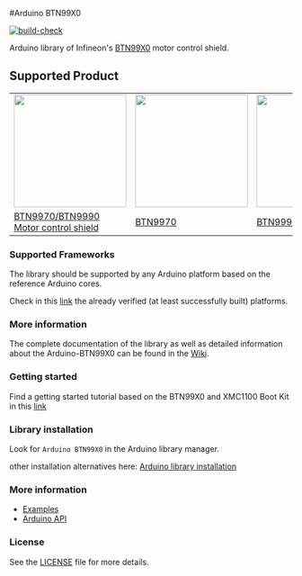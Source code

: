 #Arduino BTN99X0 

[![build-check](https://github.com/Infineon/arduino-BTN99X0/actions/workflows/build-check.yml/badge.svg?branch=master)](https://github.com/Infineon/arduino-BTN99X0/actions/workflows/build-check.yml)

Arduino library of Infineon's [BTN99X0]() motor control shield.

## Supported Product

<table>
    <tr>
        <td><img src="" width="200"></td>
        <td><img src="" width="200"></td>
        <td><img src="" width="200"></td>
    </tr>
    <tr>
        <td style="test-align : center"><a href="https://arduino-BTN99X0.readthedocs.io/en/latest/hw-platforms.html">BTN9970/BTN9990 Motor control shield</a></td>
        <td style="test-align : center"><a href="https://arduino-BTN99X0.readthedocs.io/en/latest/hw-platforms.html">BTN9970 </a></td>
        <td style="test-align : center"><a href="https://arduino-BTN99X0.readthedocs.io/en/latest/hw-platforms.html">BTN9990 </a></td>
    </tr>
</table>


### Supported Frameworks

The library should be supported by any Arduino platform based on the reference Arduino cores. 

Check in this [link](https://arduino-BTN99X0.readthedocs.io/en/latest/hw-platforms.html) the already verified (at least successfully built) platforms.

### More information

The complete documentation of the library as well as detailed information about the Arduino-BTN99X0 can be found in the [Wiki](https://arduino-BTN99X0.readthedocs.io/en/latest/index.html).

### Getting started

Find a getting started tutorial based on the BTN99X0 and XMC1100 Boot Kit in this [link](https://arduino-BTN99X0.readthedocs.io/en/latest/getting-started.html)

### Library installation

Look for ```Arduino BTN99X0``` in the Arduino library manager.

other installation alternatives here: [Arduino library installation](https://arduino-BTN99X0.readthedocs.io/en/latest/lib-install.html) 

### More information

* <a href="https://arduino-BTN99X0.readthedocs.io/en/latest/examples.html"> Examples</a><br>
* <a href="https://arduino-BTN99X0.readthedocs.io/en/latest/exhale-auto-docs/api_list.html">Arduino API</a><br>

### License

See the [LICENSE](LICENSE.md) file for more details.


